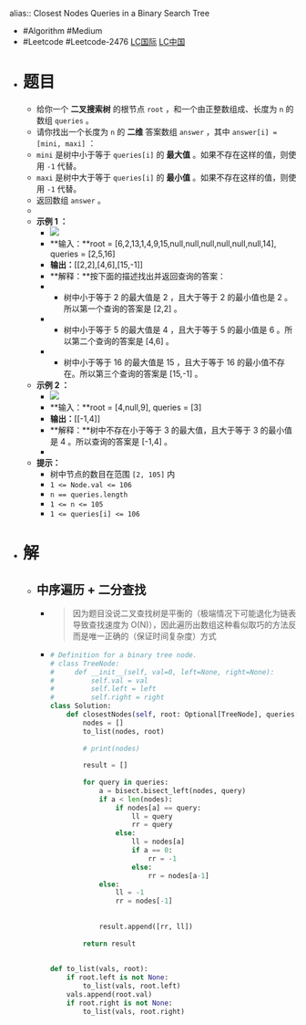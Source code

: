 alias:: Closest Nodes Queries in a Binary Search Tree

- #Algorithm #Medium
- #Leetcode #Leetcode-2476 [LC国际](https://leetcode.com/problems/closest-nodes-queries-in-a-binary-search-tree/) [LC中国](https://leetcode.cn/problems/closest-nodes-queries-in-a-binary-search-tree/)
- # 题目
	- 给你一个 **二叉搜索树** 的根节点 `root` ，和一个由正整数组成、长度为 `n` 的数组 `queries` 。
	- 请你找出一个长度为 `n` 的 **二维** 答案数组 `answer` ，其中 `answer[i] = [mini, maxi]` ：
	- `mini` 是树中小于等于 `queries[i]` 的 **最大值** 。如果不存在这样的值，则使用 `-1` 代替。
	- `maxi` 是树中大于等于 `queries[i]` 的 **最小值** 。如果不存在这样的值，则使用 `-1` 代替。
	- 返回数组 `answer` 。
	-
	- **示例 1 ：**
		- ![](https://assets.leetcode.com/uploads/2022/09/28/bstreeedrawioo.png)
		- **输入：**root = [6,2,13,1,4,9,15,null,null,null,null,null,null,14], queries = [2,5,16]
		- **输出：**[[2,2],[4,6],[15,-1]]
		- **解释：**按下面的描述找出并返回查询的答案：
		- - 树中小于等于 2 的最大值是 2 ，且大于等于 2 的最小值也是 2 。所以第一个查询的答案是 [2,2] 。
		- - 树中小于等于 5 的最大值是 4 ，且大于等于 5 的最小值是 6 。所以第二个查询的答案是 [4,6] 。
		- - 树中小于等于 16 的最大值是 15 ，且大于等于 16 的最小值不存在。所以第三个查询的答案是 [15,-1] 。
	- **示例 2 ：**
		- ![](https://assets.leetcode.com/uploads/2022/09/28/bstttreee.png)
		- **输入：**root = [4,null,9], queries = [3]
		- **输出：**[[-1,4]]
		- **解释：**树中不存在小于等于 3 的最大值，且大于等于 3 的最小值是 4 。所以查询的答案是 [-1,4] 。
		-
	- **提示：**
		- 树中节点的数目在范围 `[2, 105]` 内
		- `1 <= Node.val <= 106`
		- `n == queries.length`
		- `1 <= n <= 105`
		- `1 <= queries[i] <= 106`
- # 解
	- ## 中序遍历 + 二分查找
		- > 因为题目没说二叉查找树是平衡的（极端情况下可能退化为链表导致查找速度为 O(N)），因此遍历出数组这种看似取巧的方法反而是唯一正确的（保证时间复杂度）方式
		- ```python
		  # Definition for a binary tree node.
		  # class TreeNode:
		  #     def __init__(self, val=0, left=None, right=None):
		  #         self.val = val
		  #         self.left = left
		  #         self.right = right
		  class Solution:
		      def closestNodes(self, root: Optional[TreeNode], queries: List[int]) -> List[List[int]]:
		          nodes = []
		          to_list(nodes, root)
		          
		          # print(nodes)
		          
		          result = []
		          
		          for query in queries:
		              a = bisect.bisect_left(nodes, query)
		              if a < len(nodes):
		                  if nodes[a] == query:
		                      ll = query
		                      rr = query
		                  else:
		                      ll = nodes[a]
		                      if a == 0:
		                          rr = -1
		                      else:
		                          rr = nodes[a-1]
		              else:
		                  ll = -1
		                  rr = nodes[-1]
		                  
		              
		              result.append([rr, ll])
		          
		          return result
		          
		          
		  def to_list(vals, root):
		      if root.left is not None:
		          to_list(vals, root.left)
		      vals.append(root.val)
		      if root.right is not None:
		          to_list(vals, root.right)
		      
		  ```